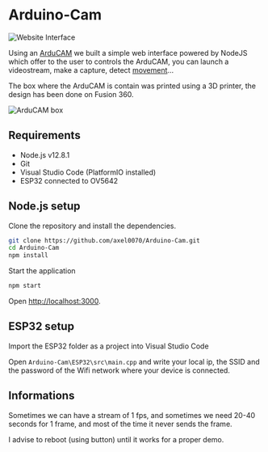 # Arduino-Cam

![Website Interface](https://github.com/axel0070/Arduino-Cam/blob/master/Screenshots/IFD2.png)

Using an [ArduCAM](https://www.gotronic.fr/art-camera-arducam-ov5642-25252.htm) we built a simple web interface powered by NodeJS which offer to the user to controls the ArduCAM, you can launch a videostream, make a capture, detect [movement](https://boutique.semageek.com/fr/1249-detecteur-de-mouvement-pir-avec-reglages.html?search_query=PIR&results=21)...

The box where the ArduCAM is contain was printed using a 3D printer, the design has been done on Fusion 360.

![ArduCAM box](https://github.com/axel0070/Arduino-Cam/blob/master/Screenshots/Tower.png)

## Requirements

* Node.js v12.8.1
* Git
* Visual Studio Code (PlatformIO installed)
* ESP32 connected to OV5642

## Node.js setup

Clone the repository and install the dependencies.

```bash
git clone https://github.com/axel0070/Arduino-Cam.git
cd Arduino-Cam
npm install
```
Start the application
```bash
npm start
```
Open [http://localhost:3000](http://localhost:3000).
## ESP32 setup

Import the ESP32 folder as a project into Visual Studio Code

Open `Arduino-Cam\ESP32\src\main.cpp` and write your local ip, the SSID and the password of the Wifi network where your device is connected.

## Informations

Sometimes we can have a stream of 1 fps, and sometimes we need 20-40 seconds for 1 frame, and most of the time it never sends the frame.

I advise to reboot (using button) until it works for a proper demo.

